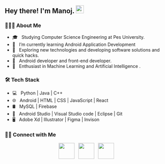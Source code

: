 <h2> Hey there! I'm Manoj. <img src="https://github.com/souvikguria98/souvikguria98/blob/master/Hi.gif" width="25"></h2>

<h3> 👨🏻‍💻 About Me </h3>

- 🎓 &nbsp; Studying Computer Science Engineering at Pes University.
- 🔭 &nbsp; I’m currently learning Android Application Development
- 🤔 &nbsp; Exploring new technologies and developing software solutions and quick hacks.
- 💼 &nbsp; Android developer and front-end developer.
- 🌱 &nbsp; Enthusiast in Machine Learning and Artificial Intelligence .

<h3>🛠 Tech Stack</h3>

- 💻 &nbsp; Python | Java | C++  
- 🌐 &nbsp; Android |  HTML | CSS | JavaScript | React 
- 🛢 &nbsp; MySQL | Firebase 
- 🔧 &nbsp; Android Studio | Visual Studio code | Eclipse | Git
- 🖥 &nbsp; Adobe Xd | Illustrator | Figma | Invison


<h3> 🤝🏻 Connect with Me </h3>

<p align="center">
&nbsp; <a href="https://www.linkedin.com/in/manoj-kumar-290471190/" target="_blank" rel="noopener noreferrer"><img src="https://img.icons8.com/fluent/48/000000/linkedin.png" width="50"/></a>
&nbsp; <a href="mailto:manojkumark2705@gmail.com" target="_blank" rel="noopener noreferrer"><img src="https://img.icons8.com/color/48/000000/gmail.png" width="50" /></a>
&nbsp; <a href="https://www.instagram.com/manojkumar_k_/" target="_blank" rel="noopener noreferrer"><img src="https://img.icons8.com/fluent/48/000000/instagram-new.png" width="50"/></a>  
</p>
